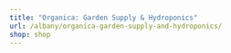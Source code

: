 ```yaml
---
title: "Organica: Garden Supply & Hydroponics"
url: /albany/organica-garden-supply-and-hydroponics/
shop: shop
---
```

